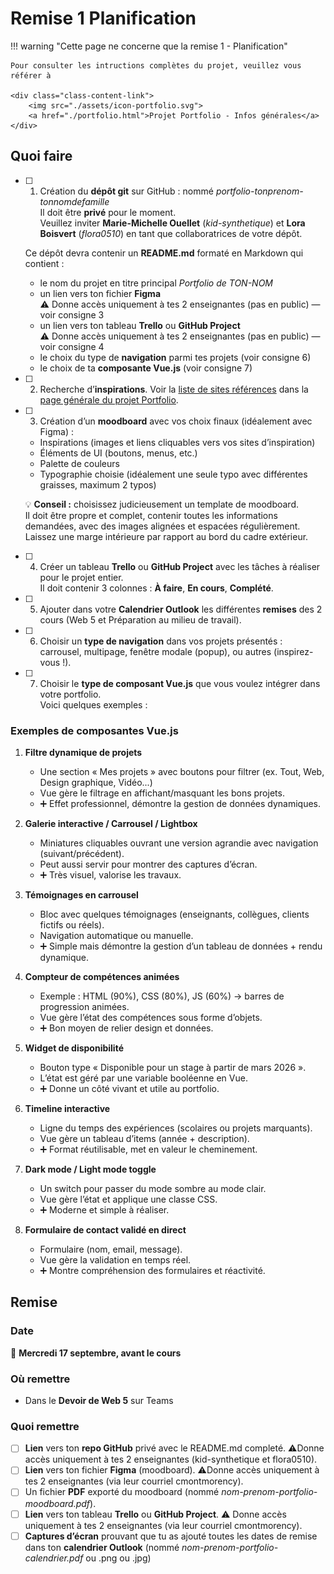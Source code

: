 # Remise 1 Planification

<!--
https://squidfunk.github.io/mkdocs-material/reference/admonitions/
✏️note, 📄abstract, ℹ️info, 🔥tip, ✔️success, ❔question, ⚠️warning, ❌failure, ⚡danger, 🐞bug, 🧪example, ❜❜quote
-->


!!! warning "Cette page ne concerne que la remise 1 - Planification"

    Pour consulter les intructions complètes du projet, veuillez vous référer à

    <div class="class-content-link">
        <img src="./assets/icon-portfolio.svg">
        <a href="./portfolio.html">Projet Portfolio - Infos générales</a>
    </div>



## Quoi faire

- [ ] 1. Création du **dépôt git** sur GitHub : nommé *portfolio-tonprenom-tonnomdefamille*  
   Il doit être **privé** pour le moment.  
   Veuillez inviter **Marie-Michelle Ouellet** (*kid-synthetique*) et **Lora Boisvert** (*flora0510*) en tant que collaboratrices de votre dépôt.  

   Ce dépôt devra contenir un **README.md** formaté en Markdown qui contient :

  - le nom du projet en titre principal *Portfolio de TON-NOM*
  - un lien vers ton fichier **Figma**  
    ⚠️ Donne accès uniquement à tes 2 enseignantes (pas en public) — voir consigne 3
  - un lien vers ton tableau **Trello** ou **GitHub Project**  
    ⚠️ Donne accès uniquement à tes 2 enseignantes (pas en public) — voir consigne 4
  - le choix du type de **navigation** parmi tes projets (voir consigne 6)
  - le choix de ta **composante Vue.js** (voir consigne 7)

- [ ] 2. Recherche d’**inspirations**. Voir la [liste de sites références](https://tim-montmorency.com/compendium/582-511-web5/projets/portfolio.html#sites-de-reference-dinspiration) dans la [page générale du projet Portfolio](https://tim-montmorency.com/compendium/582-511-web5/projets/portfolio.html).

- [ ] 3. Création d’un **moodboard** avec vos choix finaux (idéalement avec Figma) :
  - Inspirations (images et liens cliquables vers vos sites d’inspiration)
  - Éléments de UI (boutons, menus, etc.)
  - Palette de couleurs
  - Typographie choisie (idéalement une seule typo avec différentes graisses, maximum 2 typos)

   💡 **Conseil :** choisissez judicieusement un template de moodboard.  
   Il doit être propre et complet, contenir toutes les informations demandées, avec des images alignées et espacées régulièrement. Laissez une marge intérieure par rapport au bord du cadre extérieur.

- [ ] 4. Créer un tableau **Trello** ou **GitHub Project** avec les tâches à réaliser pour le projet entier.  
   Il doit contenir 3 colonnes : **À faire**, **En cours**, **Complété**.

- [ ] 5. Ajouter dans votre **Calendrier Outlook** les différentes **remises** des 2 cours (Web 5 et Préparation au milieu de travail).

- [ ] 6. Choisir un **type de navigation** dans vos projets présentés :  
   carrousel, multipage, fenêtre modale (popup), ou autres (inspirez-vous !).

- [ ] 7. Choisir le **type de composant Vue.js** que vous voulez intégrer dans votre portfolio.  
   Voici quelques exemples :

### Exemples de composantes Vue.js

1. **Filtre dynamique de projets**  
   - Une section « Mes projets » avec boutons pour filtrer (ex. Tout, Web, Design graphique, Vidéo...)  
   - Vue gère le filtrage en affichant/masquant les bons projets.  
   - ➕ Effet professionnel, démontre la gestion de données dynamiques.

2. **Galerie interactive / Carrousel / Lightbox**  
   - Miniatures cliquables ouvrant une version agrandie avec navigation (suivant/précédent).  
   - Peut aussi servir pour montrer des captures d’écran.  
   - ➕ Très visuel, valorise les travaux.

3. **Témoignages en carrousel**  
   - Bloc avec quelques témoignages (enseignants, collègues, clients fictifs ou réels).  
   - Navigation automatique ou manuelle.  
   - ➕ Simple mais démontre la gestion d’un tableau de données + rendu dynamique.

4. **Compteur de compétences animées**  
   - Exemple : HTML (90%), CSS (80%), JS (60%) → barres de progression animées.  
   - Vue gère l’état des compétences sous forme d’objets.  
   - ➕ Bon moyen de relier design et données.

5. **Widget de disponibilité**  
   - Bouton type « Disponible pour un stage à partir de mars 2026 ».  
   - L’état est géré par une variable booléenne en Vue.  
   - ➕ Donne un côté vivant et utile au portfolio.

6. **Timeline interactive**  
   - Ligne du temps des expériences (scolaires ou projets marquants).  
   - Vue gère un tableau d’items (année + description).  
   - ➕ Format réutilisable, met en valeur le cheminement.

7. **Dark mode / Light mode toggle**  
   - Un switch pour passer du mode sombre au mode clair.  
   - Vue gère l’état et applique une classe CSS.  
   - ➕ Moderne et simple à réaliser.

8. **Formulaire de contact validé en direct**  
   - Formulaire (nom, email, message).  
   - Vue gère la validation en temps réel.  
   - ➕ Montre compréhension des formulaires et réactivité.



## Remise

### Date

📅 **Mercredi 17 septembre, avant le cours**

### Où remettre

- Dans le **Devoir de Web 5** sur Teams

### Quoi remettre

- [ ] **Lien** vers ton **repo GitHub** privé avec le README.md completé. ⚠️Donne accès uniquement à tes 2 enseignantes (kid-synthetique et flora0510).
- [ ] **Lien** vers ton fichier **Figma** (moodboard). ⚠️Donne accès uniquement à tes 2 enseignantes (via leur courriel cmontmorency).
- [ ] Un fichier **PDF** exporté du moodboard (nommé *nom-prenom-portfolio-moodboard.pdf*).
- [ ] **Lien** vers ton tableau **Trello** ou **GitHub Project**. ⚠️ Donne accès uniquement à tes 2 enseignantes (via leur courriel cmontmorency).
- [ ] **Captures d’écran** prouvant que tu as ajouté toutes les dates de remise dans ton **calendrier Outlook**  (nommé *nom-prenom-portfolio-calendrier.pdf* ou .png ou .jpg)

